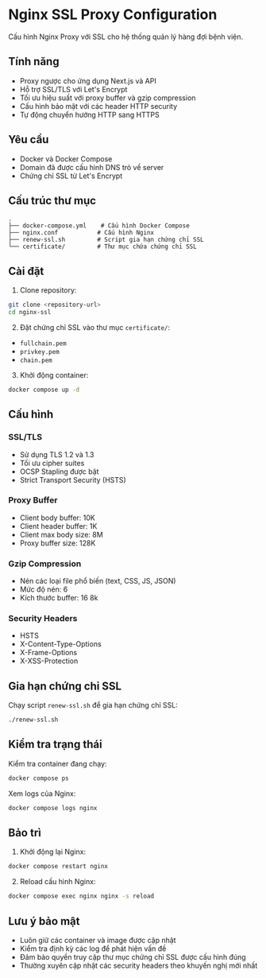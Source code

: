 # Nginx SSL Proxy Configuration

Cấu hình Nginx Proxy với SSL cho hệ thống quản lý hàng đợi bệnh viện.

## Tính năng

- Proxy ngược cho ứng dụng Next.js và API
- Hỗ trợ SSL/TLS với Let's Encrypt
- Tối ưu hiệu suất với proxy buffer và gzip compression
- Cấu hình bảo mật với các header HTTP security
- Tự động chuyển hướng HTTP sang HTTPS

## Yêu cầu

- Docker và Docker Compose
- Domain đã được cấu hình DNS trỏ về server
- Chứng chỉ SSL từ Let's Encrypt

## Cấu trúc thư mục

```
.
├── docker-compose.yml    # Cấu hình Docker Compose
├── nginx.conf           # Cấu hình Nginx
├── renew-ssl.sh         # Script gia hạn chứng chỉ SSL
└── certificate/         # Thư mục chứa chứng chỉ SSL
```

## Cài đặt

1. Clone repository:

```bash
git clone <repository-url>
cd nginx-ssl
```

2. Đặt chứng chỉ SSL vào thư mục `certificate/`:

- `fullchain.pem`
- `privkey.pem`
- `chain.pem`

3. Khởi động container:

```bash
docker compose up -d
```

## Cấu hình

### SSL/TLS

- Sử dụng TLS 1.2 và 1.3
- Tối ưu cipher suites
- OCSP Stapling được bật
- Strict Transport Security (HSTS)

### Proxy Buffer

- Client body buffer: 10K
- Client header buffer: 1K
- Client max body size: 8M
- Proxy buffer size: 128K

### Gzip Compression

- Nén các loại file phổ biến (text, CSS, JS, JSON)
- Mức độ nén: 6
- Kích thước buffer: 16 8k

### Security Headers

- HSTS
- X-Content-Type-Options
- X-Frame-Options
- X-XSS-Protection

## Gia hạn chứng chỉ SSL

Chạy script `renew-ssl.sh` để gia hạn chứng chỉ SSL:

```bash
./renew-ssl.sh
```

## Kiểm tra trạng thái

Kiểm tra container đang chạy:

```bash
docker compose ps
```

Xem logs của Nginx:

```bash
docker compose logs nginx
```

## Bảo trì

1. Khởi động lại Nginx:

```bash
docker compose restart nginx
```

2. Reload cấu hình Nginx:

```bash
docker compose exec nginx nginx -s reload
```

## Lưu ý bảo mật

- Luôn giữ các container và image được cập nhật
- Kiểm tra định kỳ các log để phát hiện vấn đề
- Đảm bảo quyền truy cập thư mục chứng chỉ SSL được cấu hình đúng
- Thường xuyên cập nhật các security headers theo khuyến nghị mới nhất
